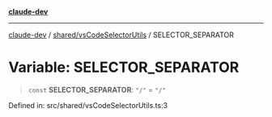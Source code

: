 [**claude-dev**](../../../README.md)

***

[claude-dev](../../../README.md) / [shared/vsCodeSelectorUtils](../README.md) / SELECTOR\_SEPARATOR

# Variable: SELECTOR\_SEPARATOR

> `const` **SELECTOR\_SEPARATOR**: `"/"` = `"/"`

Defined in: src/shared/vsCodeSelectorUtils.ts:3
